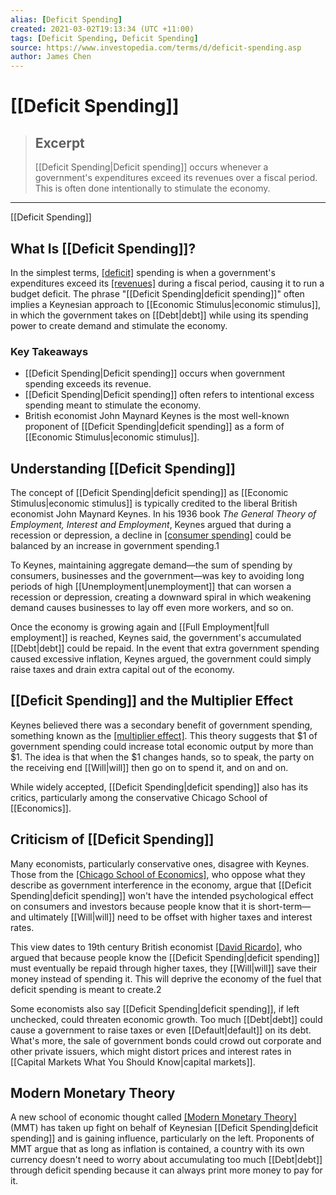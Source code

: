 ```yaml
---
alias: [Deficit Spending]
created: 2021-03-02T19:13:34 (UTC +11:00)
tags: [Deficit Spending, Deficit Spending]
source: https://www.investopedia.com/terms/d/deficit-spending.asp
author: James Chen
---
```


# [[Deficit Spending]]

> ## Excerpt
> [[Deficit Spending|Deficit spending]] occurs whenever a government's expenditures exceed its revenues over a fiscal period. This is often done intentionally to stimulate the economy.

---

[[Deficit Spending]]
## What Is [[Deficit Spending]]?

In the simplest terms, [[deficit]](https://www.investopedia.com/terms/d/deficit.asp) spending is when a government's expenditures exceed its [[revenues]](https://www.investopedia.com/terms/r/revenue.asp) during a fiscal period, causing it to run a budget deficit. The phrase "[[Deficit Spending|deficit spending]]" often implies a Keynesian approach to [[Economic Stimulus|economic stimulus]], in which the government takes on [[Debt|debt]] while using its spending power to create demand and stimulate the economy.

### Key Takeaways

-   [[Deficit Spending|Deficit spending]] occurs when government spending exceeds its revenue.
-   [[Deficit Spending|Deficit spending]] often refers to intentional excess spending meant to stimulate the economy.
-   British economist John Maynard Keynes is the most well-known proponent of [[Deficit Spending|deficit spending]] as a form of [[Economic Stimulus|economic stimulus]].

## Understanding [[Deficit Spending]]

The concept of [[Deficit Spending|deficit spending]] as [[Economic Stimulus|economic stimulus]] is typically credited to the liberal British economist John Maynard Keynes. In his 1936 book _The General Theory of Employment, Interest and Employment_, Keynes argued that during a recession or depression, a decline in [[consumer spending]](https://www.investopedia.com/terms/c/consumer-spending.asp) could be balanced by an increase in government spending.1

To Keynes, maintaining aggregate demand—the sum of spending by consumers, businesses and the government—was key to avoiding long periods of high [[Unemployment|unemployment]] that can worsen a recession or depression, creating a downward spiral in which weakening demand causes businesses to lay off even more workers, and so on.

Once the economy is growing again and [[Full Employment|full employment]] is reached, Keynes said, the government's accumulated [[Debt|debt]] could be repaid. In the event that extra government spending caused excessive inflation, Keynes argued, the government could simply raise taxes and drain extra capital out of the economy.

## [[Deficit Spending]] and the Multiplier Effect

Keynes believed there was a secondary benefit of government spending, something known as the [[multiplier effect]](https://www.investopedia.com/terms/m/multipliereffect.asp). This theory suggests that $1 of government spending could increase total economic output by more than $1. The idea is that when the $1 changes hands, so to speak, the party on the receiving end [[Will|will]] then go on to spend it, and on and on.

While widely accepted, [[Deficit Spending|deficit spending]] also has its critics, particularly among the conservative Chicago School of [[Economics]].

## Criticism of [[Deficit Spending]]

Many economists, particularly conservative ones, disagree with Keynes. Those from the [[Chicago School of Economics]](https://www.investopedia.com/terms/c/chicago_school.asp), who oppose what they describe as government interference in the economy, argue that [[Deficit Spending|deficit spending]] won't have the intended psychological effect on consumers and investors because people know that it is short-term—and ultimately [[Will|will]] need to be offset with higher taxes and interest rates.

This view dates to 19th century British economist [[David Ricardo]](https://www.investopedia.com/terms/d/david-ricardo.asp), who argued that because people know the [[Deficit Spending|deficit spending]] must eventually be repaid through higher taxes, they [[Will|will]] save their money instead of spending it. This will deprive the economy of the fuel that deficit spending is meant to create.2

Some economists also say [[Deficit Spending|deficit spending]], if left unchecked, could threaten economic growth. Too much [[Debt|debt]] could cause a government to raise taxes or even [[Default|default]] on its debt. What's more, the sale of government bonds could crowd out corporate and other private issuers, which might distort prices and interest rates in [[Capital Markets What You Should Know|capital markets]].

## Modern Monetary Theory

A new school of economic thought called [[Modern Monetary Theory]](https://www.investopedia.com/modern-monetary-theory-mmt-4588060) (MMT) has taken up fight on behalf of Keynesian [[Deficit Spending|deficit spending]] and is gaining influence, particularly on the left. Proponents of MMT argue that as long as inflation is contained, a country with its own currency doesn't need to worry about accumulating too much [[Debt|debt]] through deficit spending because it can always print more money to pay for it.
